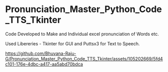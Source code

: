 # Pronunciation_Master_Python_Code_TTS_Tkinter
Code Developed to Make and Individual excel pronunciation of Words etc.

Used Libereries - Tkinter for GUI and Puttsx3 for Text to Speech.



https://github.com/Bhuvana-Raju-G/Pronunciation_Master_Python_Code_TTS_Tkinter/assets/105202669/5fd4c101-176e-4dbc-a417-aa5abd70bdca

